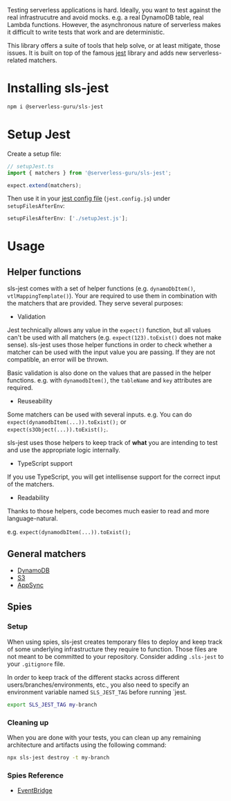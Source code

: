 Testing serverless applications is hard. Ideally, you want to test against the real infrastrucutre and avoid mocks. e.g. a real DynamoDB table, real Lambda functions. However, the asynchronous nature of serverless makes it difficult to write tests that work and are deterministic.

This library offers a suite of tools that help solve, or at least mitigate, those issues. It is built on top of the famous [jest](https://jestjs.io/docs/getting-started) library and adds new serverless-related matchers.

# Installing sls-jest

```bash
npm i @serverless-guru/sls-jest
```

# Setup Jest

Create a setup file:

```ts
// setupJest.ts
import { matchers } from '@serverless-guru/sls-jest';

expect.extend(matchers);
```

Then use it in your [jest config file](https://jestjs.io/docs/configuration) (`jest.config.js`) under `setupFilesAfterEnv`:

```ts
setupFilesAfterEnv: ['./setupJest.js'];
```

# Usage

## Helper functions

sls-jest comes with a set of helper functions (e.g. `dynamoDbItem()`, `vtlMappingTemplate()`). Your are required to use them in combination with the matchers that are provided. They serve several purposes:

- Validation

Jest technically allows any value in the `expect()` function, but all values can't be used with all matchers (e.g. `expect(123).toExist()` does not make sense). sls-jest uses those helper functions in order to check whether a matcher can be used with the input value you are passing. If they are not compatible, an error will be thrown.

Basic validation is also done on the values that are passed in the helper functions. e.g. with `dynamodbItem()`, the `tableName` and `key` attributes are required.

- Reuseability

Some matchers can be used with several inputs. e.g. You can do `expect(dynamodbItem(...)).toExist();` or `expect(s3Object(...)).toExist();`.

sls-jest uses those helpers to keep track of **what** you are intending to test and use the appropriate logic internally.

- TypeScript support

If you use TypeScript, you will get intellisense support for the correct input of the matchers.

- Readability

Thanks to those helpers, code becomes much easier to read and more language-natural.

e.g. `expect(dynamodbItem(...)).toExist();`

## General matchers

- [DynamoDB](doc/matchers/dynamodb.md)
- [S3](doc/matchers/s3.md)
- [AppSync](doc/matchers/appsync.md)

## Spies

### Setup

When using spies, sls-jest creates temporary files to deploy and keep track of some underlying infrastructure they require to function. Those files are not meant to be committed to your repository. Consider adding `.sls-jest` to your `.gitignore` file.

In order to keep track of the different stacks across different users/branches/environments, etc., you also need to specify an environment variable named `SLS_JEST_TAG` before running `jest.

```bash
export SLS_JEST_TAG my-branch
```

### Cleaning up

When you are done with your tests, you can clean up any remaining architecture and artifacts using the following command:

```bash
npx sls-jest destroy -t my-branch
```

### Spies Reference

- [EventBridge](doc/spies/eventbridge.md)

